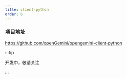 ```yaml
---
title: client-python
order: 6
---
```


### **项目地址**

https://github.com/openGemini/opengemini-client-python



:::tip

开发中，敬请关注

:::
